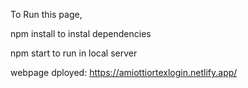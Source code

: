 To Run this page,

npm install to instal dependencies

npm start to run in local server

webpage dployed: https://amiottiortexlogin.netlify.app/

